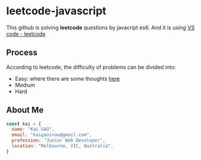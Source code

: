 # leetcode-javascript
This github is solving **leetcode** questions by javacript es6.
And it is using [VS code - leetcode](https://github.com/jdneo/vscode-leetcode)


## Process

According to leetcode, the difficulty of problems can be divided into:
* Easy: where there are some thoughts [here](https://github.com/shn2016/leetcode-javascript/blob/master/Easy/README.md)
* Medium
* Hard



## About Me

```javascript
const kai = {
  name: "Kai GAO",
  email: "kaigaoinau@gmail.com",
  profession: "Junior Web Developer",
  location: "Melbourne, VIC, Australia",
}
```
 
